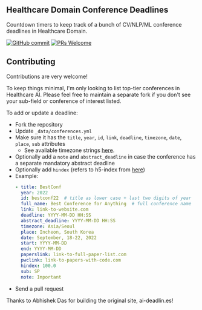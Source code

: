 ## Healthcare Domain Conference Deadlines

Countdown timers to keep track of a bunch of CV/NLP/ML conference deadlines in Healthcare Domain.



[![GitHub commit](https://img.shields.io/github/last-commit/openlifescience-ai/ai-deadlines)](https://github.com/openlifescience-ai/ai-deadlines/commits/main)
[![PRs Welcome](https://img.shields.io/badge/PRs-welcome-brightgreen.svg?style=flat-square)](http://makeapullrequest.com)

## Contributing

Contributions are very welcome!

To keep things minimal, I'm only looking to list top-tier conferences in Healthcare AI. Please feel free to maintain a separate fork if you don't see your sub-field or conference of interest listed.

To add or update a deadline:
- Fork the repository
- Update `_data/conferences.yml`
- Make sure it has the `title`, `year`, `id`, `link`, `deadline`, `timezone`, `date`, `place`, `sub` attributes
    + See available timezone strings [here](https://momentjs.com/timezone/).
- Optionally add a `note` and `abstract_deadline` in case the conference has a separate mandatory abstract deadline
- Optionally add `hindex` (refers to h5-index from [here](https://scholar.google.com/citations?view_op=top_venues&vq=eng))
- Example:
    ```yaml
    - title: BestConf
      year: 2022
      id: bestconf22  # title as lower case + last two digits of year
      full_name: Best Conference for Anything  # full conference name
      link: link-to-website.com
      deadline: YYYY-MM-DD HH:SS
      abstract_deadline: YYYY-MM-DD HH:SS
      timezone: Asia/Seoul
      place: Incheon, South Korea
      date: September, 18-22, 2022
      start: YYYY-MM-DD
      end: YYYY-MM-DD
      paperslink: link-to-full-paper-list.com
      pwclink: link-to-papers-with-code.com
      hindex: 100.0
      sub: SP
      note: Important
    ```
- Send a pull request


Thanks to Abhishek Das for building the original site, ai-deadlin.es!
